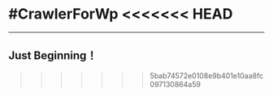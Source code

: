 #CrawlerForWp
<<<<<<< HEAD
=======

---

## Just Beginning！
>>>>>>> 5bab74572e0108e9b401e10aa8fc097130864a59
